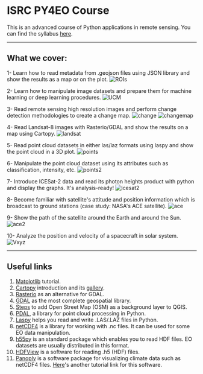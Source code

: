 # ISRC PY4EO Course
 This is an advanced course of Python applications in remote sensing.
 You can find the syllabus [here](https://earthobserv.com/fa/archives/307).
 
 ----------------------------------------------------------------------------------------------------------------
 ## What we cover:
 1- Learn how to read metadata from .geojson files using JSON library and show the results as a map or on the plot.
 ![ROIs](https://user-images.githubusercontent.com/53389122/135445264-0a9e52ae-6f87-4a6b-a760-3686244ff6f8.png)

2- Learn how to manipulate image datasets and prepare them for machine learning or deep learning procedures.
![UCM](https://user-images.githubusercontent.com/53389122/135445491-6a30bde2-e765-4e2e-80dd-39e304db73be.png)

3- Read remote sensing high resolution images and perform change detection methodologies to create a change map.
![change](https://user-images.githubusercontent.com/53389122/135445613-f9186e35-b22c-4138-9b71-02dcb484264b.png)
![changemap](https://user-images.githubusercontent.com/53389122/135445626-4bb111d5-a61b-445d-b7f2-c2a3907c3994.png)

4- Read Landsat-8 images with Rasterio/GDAL and show the results on a map using Cartopy.
![landsat](https://user-images.githubusercontent.com/53389122/135445747-68dfae77-02a9-457c-86da-fabd9d2ca339.png)

5- Read point cloud datasets in either las/laz formats using laspy and show the point cloud in a 3D plot.
![points](https://user-images.githubusercontent.com/53389122/135445892-13162ba7-f338-4feb-94ec-27bc287c2fa8.JPG)

6- Manipulate the point cloud dataset using its attributes such as classification, intensity, etc.
![points2](https://user-images.githubusercontent.com/53389122/135445996-c18b02d6-feb6-4056-8288-1b78522d84ba.JPG)

7- Introduce ICESat-2 data and read its photon heights product with python and display the graphs. It's analysis-ready!
![icesat2](https://user-images.githubusercontent.com/53389122/135446110-fb748bb9-f8db-48d1-92cc-8134c233ceb9.JPG)

8- Become familiar with satellite's attitude and position information which is broadcast to ground stations (case study: NASA's ACE satellite).
![ace](https://user-images.githubusercontent.com/53389122/135446246-41448982-bc3f-4b2a-9f9d-7879d7b64358.JPG)

9- Show the path of the satellite around the Earth and around the Sun.
![ace2](https://user-images.githubusercontent.com/53389122/135446296-d8773cb4-3bae-4ec9-8e33-cb65933f1d69.JPG)

10- Analyze the position and velocity of a spacecraft in solar system.
![Vxyz](https://user-images.githubusercontent.com/53389122/135446373-db1658b7-4016-46fc-8ece-0582a2c56388.JPG)

 ---------------------------------------------------------------------------------------------------------------- 

## Useful links
1. [Matplotlib](https://github.com/rougier/matplotlib-tutorial) tutorial.
2. [Cartopy](https://scitools.org.uk/cartopy/docs/latest/) introduction and its [gallery](https://scitools.org.uk/cartopy/docs/latest/gallery/index.html).
3. [Rasterio](https://rasterio.readthedocs.io/en/latest/) as an alternative for GDAL.
4. [GDAL](https://gdal.org/) as the most complete geospatial library.
5. [Steps](https://www.xyht.com/spatial-itgis/using-openstreetmap-basemaps-qgis-3-0/) to add Open Street Map (OSM) as a background layer to QGIS.
6. [PDAL](http://pdal.io/index.html), a library for point cloud processing in Python.
7. [Laspy](https://laspy.readthedocs.io/en/latest/index.html) helps you read and write .LAS/.LAZ files in Python.
8. [netCDF4](https://unidata.github.io/netcdf4-python/#introduction) is a library for working with .nc files. It can be used for some EO data manipulation.
9. [h55py](https://www.h5py.org/) is an standard package which enables you to read HDF files. EO datasets are usually distributed in this format.
10. [HDFView](https://www.hdfgroup.org/downloads/hdfview/) is a software for reading .h5 (HDF) files.
11. [Panoply](https://www.giss.nasa.gov/tools/panoply/) is a software package for visualizing climate data such as netCDF4 files. [Here](https://training.galaxyproject.org/training-material/topics/climate/tutorials/panoply/tutorial.html)'s another tutorial link for this software.

